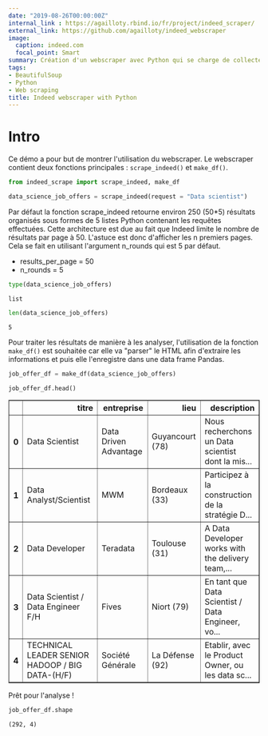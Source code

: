 ```yaml
---
date: "2019-08-26T00:00:00Z"
internal_link : https://agailloty.rbind.io/fr/project/indeed_scraper/
external_link: https://github.com/agailloty/indeed_webscraper
image:
  caption: indeed.com
  focal_point: Smart
summary: Création d'un webscraper avec Python qui se charge de collecter les résultats d'offre d'emplois proposés sur Indeed au travers de une ou plusieurs requêtes puis de les préparer pour une analyse de données.
tags: 
- BeautifulSoup
- Python
- Web scraping
title: Indeed webscraper with Python
---
```

# Intro
Ce démo a pour but de montrer l'utilisation du webscraper. Le webscraper contient deux fonctions principales : `scrape_indeed()` et `make_df()`.


```python
from indeed_scrape import scrape_indeed, make_df
```


```python
data_science_job_offers = scrape_indeed(request = "Data scientist")
```

Par défaut la fonction scrape_indeed retourne environ 250 (50*5) résultats organisés sous formes de 5 listes Python contenant les requêtes effectuées.
Cette architecture est due au fait que Indeed limite le nombre de résultats par page à 50. L'astuce est donc d'afficher les n premiers pages.
Cela se fait en utilisant l'argument n_rounds qui est 5 par défaut.
- results_per_page = 50
- n_rounds = 5



```python
type(data_science_job_offers)
```




    list




```python
len(data_science_job_offers)
```




    5



Pour traiter les résultats de manière à les analyser, l'utilisation de la fonction `make_df()` est souhaitée car elle va "parser" le HTML afin d'extraire les informations et puis elle l'enregistre dans une data frame Pandas.


```python
job_offer_df = make_df(data_science_job_offers)
```


```python
job_offer_df.head()
```




<div>
<style scoped>
    .dataframe tbody tr th:only-of-type {
        vertical-align: middle;
    }

    .dataframe tbody tr th {
        vertical-align: top;
    }

    .dataframe thead th {
        text-align: right;
    }
</style>
<table border="1" class="dataframe">
  <thead>
    <tr style="text-align: right;">
      <th></th>
      <th>titre</th>
      <th>entreprise</th>
      <th>lieu</th>
      <th>description</th>
    </tr>
  </thead>
  <tbody>
    <tr>
      <th>0</th>
      <td>Data Scientist</td>
      <td>Data Driven Advantage</td>
      <td>Guyancourt (78)</td>
      <td>Nous recherchons un Data scientist dont la mis...</td>
    </tr>
    <tr>
      <th>1</th>
      <td>Data Analyst/Scientist</td>
      <td>MWM</td>
      <td>Bordeaux (33)</td>
      <td>Participez à la construction de la stratégie D...</td>
    </tr>
    <tr>
      <th>2</th>
      <td>Data Developer</td>
      <td>Teradata</td>
      <td>Toulouse (31)</td>
      <td>A Data Developer works with the delivery team,...</td>
    </tr>
    <tr>
      <th>3</th>
      <td>Data Scientist / Data Engineer F/H</td>
      <td>Fives</td>
      <td>Niort (79)</td>
      <td>En tant que Data Scientist / Data Engineer, vo...</td>
    </tr>
    <tr>
      <th>4</th>
      <td>TECHNICAL LEADER SENIOR HADOOP / BIG DATA-(H/F)</td>
      <td>Société Générale</td>
      <td>La Défense (92)</td>
      <td>Etablir, avec le Product Owner, ou les data sc...</td>
    </tr>
  </tbody>
</table>
</div>



Prêt pour l'analyse !


```python
job_offer_df.shape
```




    (292, 4)

